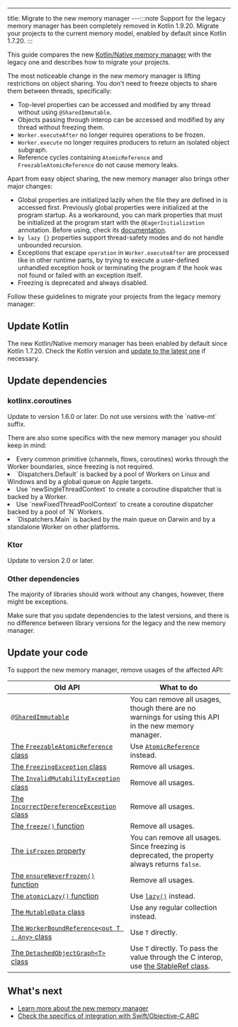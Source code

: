 ---
title: Migrate to the new memory manager
---:::note
Support for the legacy memory manager has been completely removed in Kotlin 1.9.20. Migrate your projects to 
the current memory model, enabled by default since Kotlin 1.7.20.
:::

This guide compares the new [Kotlin/Native memory manager](native-memory-manager.md) with the legacy one and
describes how to migrate your projects.

The most noticeable change in the new memory manager is lifting restrictions on object sharing. You don't
need to freeze objects to share them between threads, specifically:

* Top-level properties can be accessed and modified by any thread without using `@SharedImmutable`.
* Objects passing through interop can be accessed and modified by any thread without freezing them.
* `Worker.executeAfter` no longer requires operations to be frozen.
* `Worker.execute` no longer requires producers to return an isolated object subgraph.
* Reference cycles containing `AtomicReference` and `FreezableAtomicReference` do not cause memory leaks.

Apart from easy object sharing, the new memory manager also brings other major changes:

* Global properties are initialized lazily when the file they are defined in is accessed first. Previously global
  properties were initialized at the program startup. As a workaround, you can mark
  properties that must be initialized at the program start with the `@EagerInitialization` annotation. Before using, check
  its [documentation](https://kotlinlang.org/api/latest/jvm/stdlib/kotlin.native/-eager-initialization/).
* `by lazy {}` properties support thread-safety modes and do not handle unbounded recursion.
* Exceptions that escape `operation` in `Worker.executeAfter` are processed like in other runtime parts, by trying to
  execute a user-defined unhandled exception hook or terminating the program if the hook was not found or failed with
  an exception itself.
* Freezing is deprecated and always disabled.

Follow these guidelines to migrate your projects from the legacy memory manager:

## Update Kotlin

The new Kotlin/Native memory manager has been enabled by default since Kotlin 1.7.20. Check the Kotlin version and [update
to the latest one](releases.md#update-to-a-new-kotlin-version) if necessary.

## Update dependencies
<h3>kotlinx.coroutines</h3>
<p>
   Update to version 1.6.0 or later. Do not use versions with the `native-mt` suffix.
</p>
<p>
   There are also some specifics with the new memory manager you should keep in mind:
</p>
<list>
<li>Every common primitive (channels, flows, coroutines) works through the Worker boundaries, since freezing is not required.</li>
<li>`Dispatchers.Default` is backed by a pool of Workers on Linux and Windows and by a global queue on Apple targets.</li>
<li>Use `newSingleThreadContext` to create a coroutine dispatcher that is backed by a Worker.</li>
<li>Use `newFixedThreadPoolContext` to create a coroutine dispatcher backed by a pool of `N` Workers.</li>
<li>`Dispatchers.Main` is backed by the main queue on Darwin and by a standalone Worker on other platforms.</li>
</list>
<h3>Ktor</h3>
        Update to version 2.0 or later.
<h3>Other dependencies</h3>
<p>
   The majority of libraries should work without any changes, however, there might be exceptions.
</p>
<p>
   Make sure that you update dependencies to the latest versions, and there is no difference between library versions for the legacy and the new memory manager.
</p>
    


## Update your code

To support the new memory manager, remove usages of the affected API:

| Old API                                                                                                                                         | What to do                                                                                                                                                        |
|-------------------------------------------------------------------------------------------------------------------------------------------------|-------------------------------------------------------------------------------------------------------------------------------------------------------------------|
| [`@SharedImmutable`](https://kotlinlang.org/api/latest/jvm/stdlib/kotlin.native.concurrent/-shared-immutable/)                                  | You can remove all usages, though there are no warnings for using this API in the new memory manager.                                                             |
| [The `FreezableAtomicReference` class](https://kotlinlang.org/api/latest/jvm/stdlib/kotlin.native.concurrent/-freezable-atomic-reference/)      | Use [`AtomicReference`](https://kotlinlang.org/api/latest/jvm/stdlib/kotlin.native.concurrent/-atomic-reference/) instead.                                        |
| [The `FreezingException` class](https://kotlinlang.org/api/latest/jvm/stdlib/kotlin.native.concurrent/-freezing-exception/)                     | Remove all usages.                                                                                                                                                |                                                                                                      |
| [The `InvalidMutabilityException` class](https://kotlinlang.org/api/latest/jvm/stdlib/kotlin.native.concurrent/-invalid-mutability-exception/)  | Remove all usages.                                                                                                                                                |
| [The `IncorrectDereferenceException` class](https://kotlinlang.org/api/latest/jvm/stdlib/kotlin.native/-incorrect-dereference-exception/)       | Remove all usages.                                                                                                                                                |
| [The `freeze()` function](https://kotlinlang.org/api/latest/jvm/stdlib/kotlin.native.concurrent/freeze.html)                                    | Remove all usages.                                                                                                                                                |
| [The `isFrozen` property](https://kotlinlang.org/api/latest/jvm/stdlib/kotlin.native.concurrent/is-frozen.html)                                 | You can remove all usages. Since freezing is deprecated, the property always returns `false`.                                                                     |                                                                                                                  
| [The `ensureNeverFrozen()` function](https://kotlinlang.org/api/latest/jvm/stdlib/kotlin.native.concurrent/ensure-never-frozen.html)            | Remove all usages.                                                                                                                                                |
| [The `atomicLazy()` function](https://kotlinlang.org/api/latest/jvm/stdlib/kotlin.native.concurrent/atomic-lazy.html)                           | Use [`lazy()`](https://kotlinlang.org/api/latest/jvm/stdlib/kotlin/lazy.html) instead.                                                                            |
| [The `MutableData` class](https://kotlinlang.org/api/latest/jvm/stdlib/kotlin.native.concurrent/-mutable-data/)                                 | Use any regular collection instead.                                                                                                                               |
| [The `WorkerBoundReference<out T : Any>` class](https://kotlinlang.org/api/latest/jvm/stdlib/kotlin.native.concurrent/-worker-bound-reference/) | Use `T` directly.                                                                                                                                                 |
| [The `DetachedObjectGraph<T>` class](https://kotlinlang.org/api/latest/jvm/stdlib/kotlin.native.concurrent/-detached-object-graph/)             | Use `T` directly. To pass the value through the C interop, use [the StableRef class](https://kotlinlang.org/api/latest/jvm/stdlib/kotlinx.cinterop/-stable-ref/). |

## What's next

* [Learn more about the new memory manager](native-memory-manager.md)
* [Check the specifics of integration with Swift/Objective-C ARC](native-arc-integration.md)